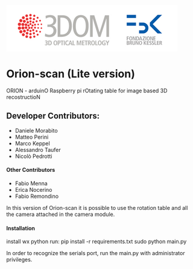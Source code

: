 ![](../logo.jpg "3DOM")

# Orion-scan (Lite version)
ORION - arduinO Raspberry pi rOtating table for image based 3D recostructioN

## Developer Contributors:
* Daniele Morabito
* Matteo Perini
* Marco Keppel
* Alessandro Taufer
* Nicolò Pedrotti

#### Other Contributors
* Fabio Menna
* Erica Nocerino
* Fabio Remondino

In this version of Orion-scan it is possible to use the rotation table and all the camera attached in the camera module.

#### Installation

install wx python
run: 
pip install -r requirements.txt
sudo python main.py

In order to recognize the serials port, run the main.py with administrator privileges.
